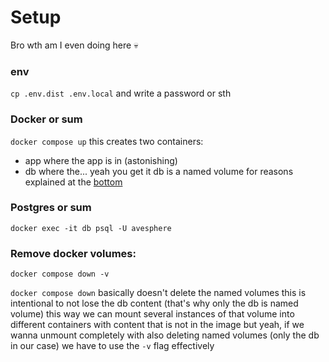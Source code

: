 # Setup

Bro wth am I even doing here :skull:

### env

`cp .env.dist .env.local` and write a password or sth

### Docker or sum

`docker compose up`
this creates two containers:

- app where the app is in (astonishing)
- db where the... yeah you get it
  db is a named volume for reasons explained at the [bottom](#remove-docker-volumes)

### Postgres or sum

`docker exec -it db psql -U avesphere`

### Remove docker volumes:

`docker compose down -v`

`docker compose down` basically doesn't delete the named volumes
this is intentional to not lose the db content (that's why only the db is named volume)
this way we can mount several instances of that volume into different containers with content that is not in the image
but yeah, if we wanna unmount completely with also deleting named volumes (only the db in our case) we have to use the `-v` flag effectively

